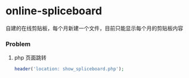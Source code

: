 # online-spliceboard
自建的在线剪贴板，每个月新建一个文件，目前只能显示每个月的剪贴板内容


### Problem
1. php 页面跳转
    ```php
    header('location: show_spliceboard.php');
    ```

